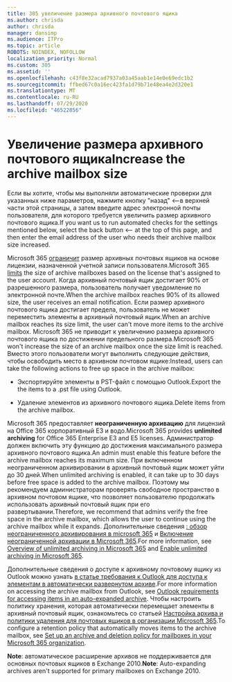 ```yaml
---
title: 305 увеличение размера архивного почтового ящика
ms.author: chrisda
author: chrisda
manager: dansimp
ms.audience: ITPro
ms.topic: article
ROBOTS: NOINDEX, NOFOLLOW
localization_priority: Normal
ms.custom: 305
ms.assetid: ''
ms.openlocfilehash: c43f8e32acad7937a03a45aab1e14e0e69edc1b2
ms.sourcegitcommit: ffbed67c0a16ec423fa1d79b71e48ea4e2d320e1
ms.translationtype: MT
ms.contentlocale: ru-RU
ms.lasthandoff: 07/29/2020
ms.locfileid: "46522856"
---
```

# <a name="increase-the-archive-mailbox-size"></a><span data-ttu-id="adc84-102">Увеличение размера архивного почтового ящика</span><span class="sxs-lookup"><span data-stu-id="adc84-102">Increase the archive mailbox size</span></span>


<span data-ttu-id="adc84-103">Если вы хотите, чтобы мы выполняли автоматические проверки для указанных ниже параметров, нажмите кнопку "назад" <--в верхней части этой страницы, а затем введите адрес электронной почты пользователя, для которого требуется увеличить размер архивного почтового ящика.</span><span class="sxs-lookup"><span data-stu-id="adc84-103">If you want us to run automated checks for the settings mentioned below, select the back button <-- at the top of this page, and then enter the email address of the user who needs their archive mailbox size increased.</span></span>

<span data-ttu-id="adc84-104">Microsoft 365 [ограничит](https://docs.microsoft.com/office365/servicedescriptions/exchange-online-service-description/exchange-online-limits#mailbox-storage-limits) размер архивных почтовых ящиков на основе лицензии, назначенной учетной записи пользователя.</span><span class="sxs-lookup"><span data-stu-id="adc84-104">Microsoft 365 [limits](https://docs.microsoft.com/office365/servicedescriptions/exchange-online-service-description/exchange-online-limits#mailbox-storage-limits) the size of archive mailboxes based on the license that's assigned to the user account.</span></span> <span data-ttu-id="adc84-105">Когда архивный почтовый ящик достигает 90% от разрешенного размера, пользователь получает уведомление по электронной почте.</span><span class="sxs-lookup"><span data-stu-id="adc84-105">When the archive mailbox reaches 90% of its allowed size, the user receives an email notification.</span></span> <span data-ttu-id="adc84-106">Если размер архивного почтового ящика достигает предела, пользователь не может переместить элементы в архивный почтовый ящик.</span><span class="sxs-lookup"><span data-stu-id="adc84-106">When an archive mailbox reaches its size limit, the user can't move more items to the archive mailbox.</span></span> <span data-ttu-id="adc84-107">Microsoft 365 не приводит к увеличению размера архивного почтового ящика по достижении предельного размера.</span><span class="sxs-lookup"><span data-stu-id="adc84-107">Microsoft 365 won't increase the size of an archive mailbox once the size limit is reached.</span></span> <span data-ttu-id="adc84-108">Вместо этого пользователи могут выполнить следующие действия, чтобы освободить место в архивном почтовом ящике:</span><span class="sxs-lookup"><span data-stu-id="adc84-108">Instead, users can take the following actions to free up space in the archive mailbox:</span></span>

- <span data-ttu-id="adc84-109">Экспортируйте элементы в PST-файл с помощью Outlook.</span><span class="sxs-lookup"><span data-stu-id="adc84-109">Export the the items to a .pst file using Outlook.</span></span>

- <span data-ttu-id="adc84-110">Удаление элементов из архивного почтового ящика.</span><span class="sxs-lookup"><span data-stu-id="adc84-110">Delete items from the archive mailbox.</span></span>

<span data-ttu-id="adc84-111">Microsoft 365 предоставляет **неограниченную архивацию** для лицензий на Office 365 корпоративный E3 и водо.</span><span class="sxs-lookup"><span data-stu-id="adc84-111">Microsoft 365 provides **unlimited archiving** for Office 365 Enterprise E3 and E5 licenses.</span></span> <span data-ttu-id="adc84-112">Администратор должен включить эту функцию до достижения максимального размера архивного почтового ящика.</span><span class="sxs-lookup"><span data-stu-id="adc84-112">An admin must enable this feature before the archive mailbox reaches its maximum size.</span></span> <span data-ttu-id="adc84-113">При включенном неограниченном архивировании в архивный почтовый ящик может уйти до 30 дней.</span><span class="sxs-lookup"><span data-stu-id="adc84-113">When unlimited archiving is enabled, it can take up to 30 days before free space is added to the archive mailbox.</span></span> <span data-ttu-id="adc84-114">Поэтому мы рекомендуем администраторам проверять свободное пространство в архивном почтовом ящике, что позволяет пользователю продолжать использовать архивный почтовый ящик при его развертывании.</span><span class="sxs-lookup"><span data-stu-id="adc84-114">Therefore, we recommend that admins verify the free space in the archive mailbox, which allows the user to continue using the archive mailbox while it expands.</span></span> <span data-ttu-id="adc84-115">Дополнительные сведения [: обзор неограниченного архивирования в microsoft 365](https://docs.microsoft.com/microsoft-365/compliance/unlimited-archiving) и [Включение неограниченной архивации в Microsoft 365](https://docs.microsoft.com/microsoft-365/compliance/enable-unlimited-archiving).</span><span class="sxs-lookup"><span data-stu-id="adc84-115">For more information, see [Overview of unlimited archiving in Microsoft 365](https://docs.microsoft.com/microsoft-365/compliance/unlimited-archiving) and [Enable unlimited archiving in Microsoft 365](https://docs.microsoft.com/microsoft-365/compliance/enable-unlimited-archiving).</span></span>

<span data-ttu-id="adc84-116">Дополнительные сведения о доступе к архивному почтовому ящику из Outlook можно узнать [в статье требования к Outlook для доступа к элементам в автоматически развернутом архиве](https://docs.microsoft.com/microsoft-365/compliance/unlimited-archiving#outlook-requirements-for-accessing-items-in-an-auto-expanded-archive).</span><span class="sxs-lookup"><span data-stu-id="adc84-116">For more information on accessing the archive mailbox from Outlook, see [Outlook requirements for accessing items in an auto-expanded archive](https://docs.microsoft.com/microsoft-365/compliance/unlimited-archiving#outlook-requirements-for-accessing-items-in-an-auto-expanded-archive).</span></span> <span data-ttu-id="adc84-117">Чтобы настроить политику хранения, которая автоматически перемещает элементы в архивный почтовый ящик, ознакомьтесь со статьей [Настройка архива и политики удаления для почтовых ящиков в организации Microsoft 365](https://docs.microsoft.com/microsoft-365/compliance/set-up-an-archive-and-deletion-policy-for-mailboxes).</span><span class="sxs-lookup"><span data-stu-id="adc84-117">To configure a retention policy that automatically moves items to the archive mailbox, see [Set up an archive and deletion policy for mailboxes in your Microsoft 365 organization](https://docs.microsoft.com/microsoft-365/compliance/set-up-an-archive-and-deletion-policy-for-mailboxes).</span></span>

<span data-ttu-id="adc84-118">**Note**: автоматическое расширение архивов не поддерживается для основных почтовых ящиков в Exchange 2010.</span><span class="sxs-lookup"><span data-stu-id="adc84-118">**Note**: Auto-expanding archives aren't supported for primary mailboxes on Exchange 2010.</span></span>
